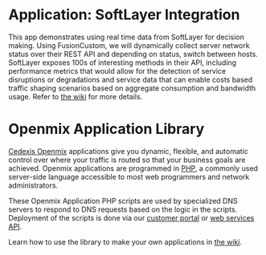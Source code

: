 # Application: **SoftLayer Integration**

This app demonstrates using real time data from SoftLayer for decision making. Using FusionCustom, we will dynamically collect server network status over their REST API and depending on status, switch between hosts. SoftLayer exposes 100s of interesting methods in their API, including performance metrics that would allow for the detection of service disruptions or degradations and service data that can enable costs based traffic shaping scenarios based on aggregate consumption and bandwidth usage. Refer to [the wiki](https://github.com/cedexis/openmixapplib/wiki/SoftLayer-Integration) for more details.
# Openmix Application Library

[Cedexis Openmix](http://www.cedexis.com/products/openmix.html) applications
give you dynamic, flexible, and automatic control over where your traffic is
routed so that your business goals are achieved. Openmix applications are
programmed in [PHP](http://www.php.net), a commonly used server-side language
accessible to most web programmers and network administrators.

These Openmix Application PHP scripts are used by specialized DNS servers to respond to DNS requests based on the logic in the scripts. Deployment of the scripts is done via our [customer portal](https://portal.cedexis.com/) or [web services API](https://github.com/cedexis/webservices/wiki).

Learn how to use the library to make your own applications in
[the wiki](https://github.com/cedexis/openmixapplib/wiki).

